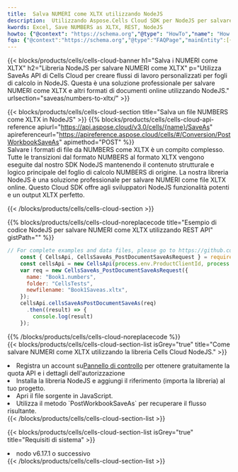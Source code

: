 ```yaml
---
title:  Salva NUMERI come XLTX utilizzando NodeJS
description:  Utilizzando Aspose.Cells Cloud SDK per NodeJS per salvare il file in formato NUMBERS come file in formato XLTX.
kwords: Excel, Save NUMBERS as XLTX, REST, NodeJS
howto: {"@context": "https://schema.org","@type": "HowTo","name": "How to save NUMBERS as XLTX using the Cells Cloud NodeJS library.","description": "How to save NUMBERS as XLTX using the Cells Cloud NodeJS library.","image": {"@type": "ImageObject"},"url": "/nodejs/saveas/numbers-to-xltx/","step": [{ "@type": "HowToStep","name": "How to save NUMBERS as XLTX using the Cells Cloud NodeJS library. step 1", "image": {"@type": "ImageObject",},"url": "/nodejs/saveas/numbers-to-xltx/","text": "Register an account at <a href='https://dashboard.aspose.cloud/'>Dashboard</a> to get free API quota & authorization details",},{ "@type": "HowToStep","name": "How to save NUMBERS as XLTX using the Cells Cloud NodeJS library. step 1", "image": {"@type": "ImageObject",},"url": "/nodejs/saveas/numbers-to-xltx/","text": "Install NodeJS library and add the reference (import the library) to your project.",},{ "@type": "HowToStep","name": "How to save NUMBERS as XLTX using the Cells Cloud NodeJS library. step 1", "image": {"@type": "ImageObject",},"url": "/nodejs/saveas/numbers-to-xltx/","text": "Open the source file in JavaScript.",},{ "@type": "HowToStep","name": "How to save NUMBERS as XLTX using the Cells Cloud NodeJS library. step 1", "image": {"@type": "ImageObject",},"url": "/nodejs/saveas/numbers-to-xltx/","text": "Use the `PostWorkbookSaveAs` method to retrieve the resulting stream.",}, ],"supply": {"@type": "HowToSupply","name": "document"},"tool": [{"@type": "HowToTool","name": "Visual Studio, Visual Studio Code, WebStorm"},{"@type": "HowToTool","name": "Aspose Cells"}],"totalTime": "PT6M"}
fqa: {"@context":"https://schema.org","@type":"FAQPage","mainEntity":[{"@type":"Question","name":"Why save file as other formats file in C# using REST API?","acceptedAnswer":{"@type":"Answer","text":"Documents are encoded in many ways, and some files may be incompatible with the software you use. To open and read such files, just save them as appropriate file formats.<br/><ol><li>Install .NET SDK and add the reference (import the library) to your project.</li><li>Open the source file in C# using REST API.</li><li>Call the PostWorkbookSaveAsRequest() method, passing an output filename with required extension.</li><li>Get the result of save as a separate file.</li></ol>"}},{"@type":"Question","name":"What file formats can I save as with your C# library?","acceptedAnswer":{"@type":"Answer","text":"We support a variety of file formats for conversion using .NET library, including XLSX, Excel, xls , PDF, CSV, HTML, Markdown, XML, PNG, JPG, TIFF, Json, TXT and many more."}},{"@type":"Question","name":"What is the maximum allowed file size for conversion using this .NET library?","acceptedAnswer":{"@type":"Answer","text":"There are no file size limits for format conversions using .NET library."}}]}
---
```

{{< blocks/products/cells/cells-cloud-banner h1="Salva i NUMERI come XLTX" h2="Libreria NodeJS per salvare NUMERI come XLTX" p="Utilizza SaveAs API di Cells Cloud per creare flussi di lavoro personalizzati per fogli di calcolo in NodeJS. Questa è una soluzione professionale per salvare NUMERI come XLTX e altri formati di documenti online utilizzando NodeJS." urlsection="saveas/numbers-to-xltx/" >}}

{{< blocks/products/cells/cells-cloud-section title="Salva un file NUMBERS come XLTX in NodeJS" >}}
{{% blocks/products/cells/cells-cloud-api-reference apiurl="https://api.aspose.cloud/v3.0/cells/{name}/SaveAs" apireferenceurl="https://apireference.aspose.cloud/cells/#/Conversion/PostWorkbookSaveAs" apimethod="POST" %}}
<br/>
Salvare i formati di file da NUMBERS come XLTX è un compito complesso. Tutte le transizioni dal formato NUMBERS al formato XLTX vengono eseguite dal nostro SDK NodeJS mantenendo il contenuto strutturale e logico principale del foglio di calcolo NUMBERS di origine. La nostra libreria NodeJS è una soluzione professionale per salvare NUMERI come file XLTX online. Questo Cloud SDK offre agli sviluppatori NodeJS funzionalità potenti e un output XLTX perfetto.

{{< /blocks/products/cells/cells-cloud-section >}}

{{% blocks/products/cells/cells-cloud-noreplacecode title="Esempio di codice NodeJS per salvare NUMERI come XLTX utilizzando REST API" gistPath="" %}}
  
```js
// For complete examples and data files, please go to https://github.com/aspose-cells-cloud/aspose-cells-cloud-node/
    const { CellsApi, CellsSaveAs_PostDocumentSaveAsRequest } = require("asposecellscloud");
    const cellsApi = new CellsApi(process.env.ProductClientId, process.env.ProductClientSecret);
    var req = new CellsSaveAs_PostDocumentSaveAsRequest({
      name: "Book1.numbers",
      folder: "CellsTests",
      newfilename: "Book1Saveas.xltx",
    });
    cellsApi.cellsSaveAsPostDocumentSaveAs(req)
      .then((result) => {
        console.log(result)
    });
```
  
{{% /blocks/products/cells/cells-cloud-noreplacecode %}}
<br/>
{{< blocks/products/cells/cells-cloud-section-list isGrey="true" title="Come salvare NUMERI come XLTX utilizzando la libreria Cells Cloud NodeJS." >}}
<li> Registra un account su<a href="https://dashboard.aspose.cloud/">Pannello di controllo</a> per ottenere gratuitamente la quota API e i dettagli dell'autorizzazione</li>
<li>Installa la libreria NodeJS e aggiungi il riferimento (importa la libreria) al tuo progetto.</li>
<li>Apri il file sorgente in JavaScript.</li>
<li>Utilizza il metodo `PostWorkbookSaveAs` per recuperare il flusso risultante.</li>
{{< /blocks/products/cells/cells-cloud-section-list >}}

{{< blocks/products/cells/cells-cloud-section-list isGrey="true" title="Requisiti di sistema" >}}
<li>nodo v6.17.1 o successivo</li>
{{< /blocks/products/cells/cells-cloud-section-list >}}
